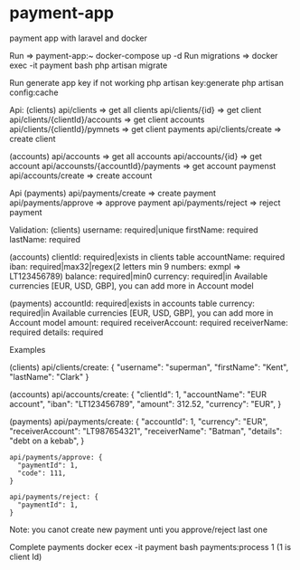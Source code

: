 # payment-app
payment app with laravel and docker

Run => payment-app:~ docker-compose up -d
Run migrations => docker exec -it payment bash
		  php artisan migrate
      
Run generate app key if not working
    php artisan key:generate
    php artisan config:cache

Api:
(clients)
    api/clients => get all clients
    api/clients/{id} => get client
    api/clients/{clientId}/accounts => get client accounts
    api/clients/{clientId}/pymnets => get client payments
    api/clients/create => create client

(accounts)
    api/accounts => get all accounts
    api/accounts/{id} => get account
    api/accounsts/{accountId}/payments => get account paymenst
    api/accounts/create => create account

Api (payments)
    api/payments/create => create payment
    api/payments/approve => approve payment
    api/payments/reject => reject payment


Validation:
(clients)
    username: required|unique
    firstName: required
    lastName: required
    
 (accounts)
     clientId: required|exists in clients table
     accountName: required
     iban: required|max32|regex(2 letters min 9 numbers: exmpl => LT123456789)
     balance: required|min0
     currency: required|in Available currencies [EUR, USD, GBP], you can add more in Account model
 
  (payments)
       accountId: required|exists in accounts table
       currency: required|in Available currencies [EUR, USD, GBP], you can add more in Account model
       amount: required
       receiverAccount: required
       receiverName: required
       details: required
  
  Examples
  
  (clients)
    api/clients/create: {
      "username": "superman",
      "firstName": "Kent",
      "lastName": "Clark"
    }
    
  (accounts)
    api/accounts/create: {
      "clientId": 1,
      "accountName": "EUR account",
      "iban": "LT123456789",
      "amount": 312.52,
      "currency": "EUR",
    }
    
  (payments)
    api/payments/create: {
      "accountId": 1,
      "currency": "EUR",
      "receiverAccount": "LT987654321",
      "receiverName": "Batman",
      "details": "debt on a kebab",
    }  
    
    api/payments/approve: {
      "paymentId": 1,
      "code": 111,
    }  
    
    api/payments/reject: {
      "paymentId": 1,
    }  
    
 Note: you canot create new payment unti you approve/reject last one
 
 Complete payments
  docker ecex -it payment bash
  payments:process 1 (1 is client Id)
  
